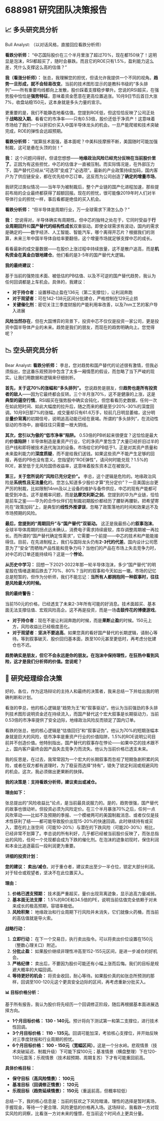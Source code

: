 # 688981 研究团队决策报告

## 📈 多头研究员分析


Bull Analyst: （以对话风格，直接回应看跌分析师）

**看跌分析师：** “中芯国际股价在三个半月里涨了超过70%，现在都150块了！这明显是泡沫，RSI都超买了，随时会暴跌。而且它的ROE只有1.5%，盈利能力这么差，凭什么支撑这么高的估值？”

**我（看涨分析师）：** 张总，我理解您的担忧，但请允许我提供一个不同的视角。**趋势一旦形成，就不会轻易改变**。当前的技术图形显示的是教科书级的“多头排列”——所有重要均线都向上发散，股价踩着支撑稳步攀升。您说的RSI超买，在强势股中恰恰是**强势特征**，意味着资金愿意在更高位置追涨。10月9日节后首日大涨7%，收盘站稳150元，这本身就是多头力量的宣示。

更重要的是，我们不能静态地看估值。您提到ROE低，但这恰恰反映了公司正处于**战略投入期**。看看它的市净率——只有0.53倍，股价还低于净资产！这意味着市场给了我们一个以折扣价买入中国半导体龙头的机会。一旦产能爬坡和技术突破完成，ROE的弹性会远超预期。

**看跌分析师：** “就算技术面强，基本面呢？中美科技摩擦不断，美国随时可能加强制裁，这可是悬在头顶的剑！”

**我：** 这个问题问得好。但请您想想——**地缘政治风险已经充分反映在当前股价里了**。正因为有这些担忧，中芯的估值才一直被压制。而实际情况是，在外部压力下，国产替代已经从“可选项”变成了“必选项”。最新的产业政策持续加码，国内客户为了供应链安全，都在优先给中芯订单。这反而为公司创造了**确定的增量市场**。

我研究过类似情况——当年华为被制裁后，整个产业链的国产化进程加速，那些提前布局的企业最终都获得了超额回报。现在的担忧，很可能像2019年时人们对半导体行业的担忧一样，事后看都是绝佳的买入机会。

**看跌分析师：** “但半导体是周期行业，万一全球需求下滑怎么办？”

**我：** 您说得对，半导体确实有周期性。但中芯的独特之处在于，它同时受益于**行业周期回升**和**国产替代的结构性成长**双重驱动。即使全球需求有波动，国内的需求是确定的——数字经济、人工智能、智能汽车，哪个离得开芯片？根据我们的测算，未来三年中国半导体自给率要翻倍，这个增量市场就足够支撑中芯的成长。

看看最新的成交量数据——在股价上涨过程中持续放量，这不是散户追高，而是**机构资金在真金白银地建仓**。他们看的是3-5年的国产替代大逻辑。

**我的最终建议：**

基于当前的强势技术面、被低估的PB估值、以及不可逆的国产替代趋势，我认为任何回调都是上车机会。具体的，我建议：

- **对于持仓者**：设置移动止盈在136元（第二支撑位），让利润奔跑
- **对于观望者**：可在142-138元区间分批建仓，严格控制在129元止损
- **关键催化剂**：密切关注三季度财报的产能利用率改善，以及7nm工艺的客户导入进展

**风险当然存在**，但在大国博弈的背景下，投资中芯不仅仅是投资一家公司，更是投资中国半导体产业的未来。趋势是我们的朋友，而现在的趋势明确向上。您觉得呢？

## 📉 空头研究员分析


Bear Analyst: **看跌分析师：** 李总，您对趋势和国产替代的论述很有激情，但我必须指出，您这番乐观预测中包含了太多一厢情愿的假设，而忽略了当下严峻的现实。让我们用数据和逻辑来仔细剖析。

**首先，关于这70%的涨幅和“多头排列”。** 您说趋势是朋友，但**趋势也是所有投资者的敌人**——因为它最终都会反转。三个半月涨70%，这不是健康的上涨，这是**典型的逼空行情**。RSI超买在强势股中确实会钝化，但您看看历史数据，任何一次在如此短时间、如此大幅度的拉升后，随之而来的都是至少20%-30%的深度回调。10月9日那7%的涨幅，成交量却只有61.6万手，较前几日明显萎缩，这分明是**量价背离**的初期信号，说明追高动能已经在衰竭。所谓的“多头排列”，在流动性驱动的市场中，崩塌往往只需要一根大阴线。

**其次，您引以为傲的“低市净率”陷阱。** 0.53倍的PB听起来很便宜？这恰恰是最大的**价值陷阱**！半导体制造是重资产行业，它的净资产里包含了大量已经折旧过半的旧产线和即将被技术迭代淘汰的设备。市场给它的PB低于1，正是对其资产质量和未来盈利能力的**深度质疑**，而不是给我们送钱。如果这些资产不能产生足够的回报，再低的PB也没有意义。您指望的“ROE弹性”，请问何时能兑现？1.5%的ROE，甚至低于无风险国债收益率，这意味着股东资本正在被毁灭。

**第三，关于您所说的“风险已充分定价”。** 李总，这个逻辑是危险的。地缘政治风险是**系统性且无法量化**的。您怎么知道多少股价才算“充分定价”？一旦美国出台更严厉的制裁，比如限制14nm及以上设备的维护与备件供应，中芯的现有产能都可能受到冲击。这不是概率问题，而是**达摩克利斯之剑**。您提到的华为产业链，恰恰是前车之鉴——华为的合作伙伴们在制裁初期股价都经历了腰斩再腰斩。把希望寄托在“政策加码”上，是典型的**线性外推谬误**，忽略了政策落地的时间和效果远不及市场预期的风险。

**最后，您提到的“周期回升”与“国产替代”双驱动。** 这正是我最担心的**叙事泡沫**。全球半导体周期的拐点远未确认，消费电子需求持续疲软，库存调整周期被一再拉长。而所谓的“国产替代确定性需求”，它需要一个前提——中芯的技术和产能能接得住。目前，在先进制程上，我们与国际龙头仍有**2-3代的代差**。国内设计公司愿意为了“安全”而牺牲产品性能和竞争力吗？当他们的产品在市场上失去竞争力时，对中芯的订单还能持续吗？这是一个**悖论**。

**从历史中学习：** 回想一下2021-2022年那一轮半导体泡沫，多少“国产替代”的明星股在情绪退潮后跌去了70%、80%？当时的叙事和今天如出一辙。市场的记忆总是短暂的，但作为分析师，我们不能忘记：**当所有人都拥抱同一种叙事时，往往是风险最大的时候。**

**我的最终警告：**

当前150元的价格，已经透支了未来2-3年所有可能的好消息。技术面超买、基本面无法支撑估值、宏观风险高企。这不再是投资，而是一场**击鼓传花的博傻游戏**。

- **对于持仓者**：现在不是让利润奔跑的时候，而是**果断止盈**的时候。150元上方，风险收益比已经极度恶化。
- **对于观望者**：**坚决不要追高**。如果您真的看好国产替代的长期逻辑，请耐心等待。等到叙事破灭、股价回归基本面，跌至100元甚至更低时，再考虑分批建仓也不迟。

**趋势确实是朋友，但它不会永远是你的朋友。在泡沫中保持理性，在狂热中看到风险，这才是我们分析师的价值。您说呢？**

## 🎯 研究经理综合决策

好的，各位，作为这场辩论的主持人和最终的决策者，我来总结一下并给出我的明确判断和计划。

看涨的李总，他的核心逻辑是“趋势为王”和“叙事驱动”。他认为当前强劲的多头排列技术图形说明资金还在持续流入，而国产替代这个宏大叙事是长期驱动力，当前0.53倍的市净率提供了安全边际，地缘政治风险反而锁定了国内订单。

看跌的张总，他的核心逻辑是“估值回归”和“叙事证伪”。他认为70%的短期涨幅本身就是巨大的风险，低市净率是重资产行业的价值陷阱，1.5%的ROE说明公司目前并不创造价值。他特别指出，国产替代的叙事存在悖论——如果中芯的技术跟不上，国内客户最终会因产品失去竞争力而流失。他认为当前价格已透支未来。

我的反思是，在过去，我常常因为一个宏大的长期叙事而忽视了短期急剧积累的风险，或者在双方都有道理时，为了稳妥而选择“持有”，错失了锁定利润或规避风险的机会。这次，我必须做出更果断的抉择。

**我的决策是：支持看跌分析师，建议卖出或减仓。**

**理由如下：**

张总提出的“风险收益比”论点，是当前最具说服力的。是的，趋势很强，国产替代的故事也很动听。但投资必须为风险定价。在三个半月暴涨70%之后，任何一点风吹草动——比如不及预期的季报、一个模棱两可的美国制裁消息、或者仅仅是技术性获利了结——都可能导致股价出现15-20%的快速回调。此时继续持有或买入，潜在的上涨空间（可能10-20%）与潜在的下跌风险（可能20-30%）相比，已经非常不划算了。李总说的所有利好，几乎都已经被当前股价反映了，而张总指出的风险，任何一个兑现都会成为下跌的催化剂。在泡沫的迹象初现时，保住利润和本金比追逐最后一段利润更为重要。

**详细的投资计划：**

**您的建议：** **卖出/减仓**。对于重仓者，建议卖出至少一半仓位，锁定大部分利润。对于轻仓或观望者，坚决不在此位置买入。

**理由：**
1.  **价格已透支预期：** 技术面严重超买，量价出现背离迹象，显示追高力量减弱。
2.  **基本面无法支撑：** 1.5%的ROE和34.5倍的PE，说明当前估值完全依赖于对未来成长的极高预期，容错率极低。
3.  **风险积聚：** 地缘政治和行业周期下行风险并未消失，它们就像火药桶，而当前的高估值就是导火索。

**战略行动：**
1.  **立即行动：** 在下一个交易日，执行卖出指令。可以将卖出价位设置在150元（整数心理关口）附近。
2.  **分批止盈：** 如果股价继续非理性冲高至152-155元区间，是进一步减仓的好机会。
3.  **严格纪律：** 卖出后，不要因为股价可能还有小幅上涨而后悔。我们的目标是规避大概率的大幅回调。
4.  **等待更好的机会：** 将资金收回，耐心等待。如果股价真的如张总所预测的那样，回调至100-120元这个更具安全边际的区间，再考虑重新分批买入。

**📊 目标价格分析：**

基于所有报告，我认为股价将先经历一个回调修正阶段，随后再根据基本面进展选择方向。

*   **1个月目标价格：** **130 - 140元**。预计将向下测试第一和第二支撑位，进行技术性回调。
*   **3个月目标价格：** **110 - 135元**。回调可能加深，考验核心支撑位，并开始反映对三季度财报和行业周期的担忧。
*   **6个月目标价格：** **100 - 150元（宽幅区间）**。这是一个分水岭。悲观情景（技术突破延迟、制裁升级）下可能下探100元；基准情景（横盘整理）下在120-130元震荡；乐观情景（技术超预期、周期复苏）下才有可能重回前高。

**具体价格目标：**
*   **保守目标（高风险情景）： 100元**
*   **基准目标（回调修正情景）： 120元**
*   **乐观目标（趋势延续情景）： 150元**（重返前高，但概率较低）

总结一下，我的核心信息是：当前的狂欢之下风险暗涌，理性的选择是暂时离场，手握现金，等待一个更合理、风险更低的价格再入场。这场辩论，我看跌一方对现实风险的洞察，比看涨一方对未来的憧憬，在当前这个时间点上更具分量。


